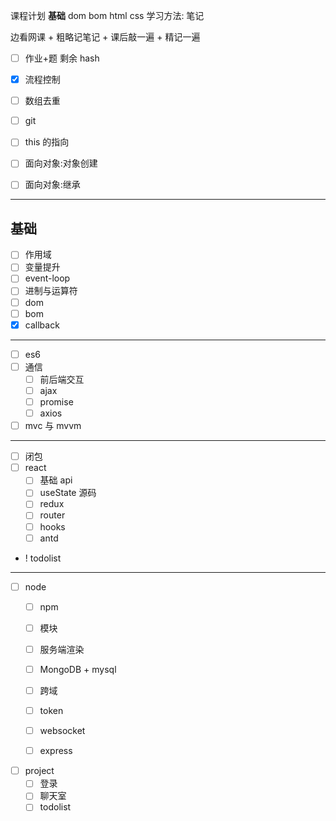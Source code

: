 课程计划
**基础**
dom bom html css
学习方法: 笔记



边看网课  + 粗略记笔记 + 课后敲一遍 + 精记一遍


- [ ] 作业+题  剩余 hash

- [x] 流程控制
- [ ] 数组去重
- [ ] git


- [ ] this 的指向
- [ ] 面向对象:对象创建
- [ ] 面向对象:继承
---

## 基础
- [ ] 作用域
- [ ] 变量提升
- [ ] event-loop
- [ ] 进制与运算符
- [ ] dom
- [ ] bom
- [x] callback

---
- [ ] es6
- [ ] 通信
   - [ ] 前后端交互
   - [ ] ajax
   - [ ] promise
   - [ ] axios
- [ ] mvc 与 mvvm
---
- [ ] 闭包
- [ ] react
   - [ ] 基础 api
   - [ ] useState 源码
   - [ ] redux
   - [ ] router
   - [ ] hooks
   - [ ] antd
- ! todolist


---
- [ ] node
   - [ ] npm
   - [ ] 模块
   - [ ] 服务端渲染
   - [ ] MongoDB + mysql
   - [ ] 跨域
   - [ ] token
   - [ ] websocket
   - [ ] express


- [ ] project
   - [ ]  登录
   - [ ] 聊天室
   - [ ] todolist
